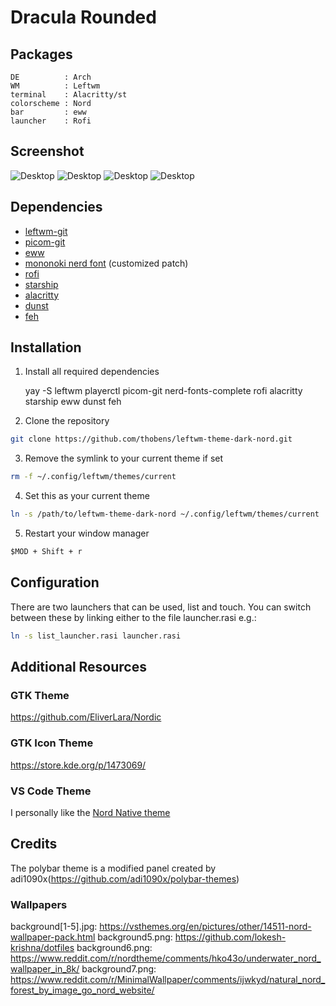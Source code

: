 # Dracula Rounded

## Packages

```
DE          : Arch
WM          : Leftwm
terminal    : Alacritty/st
colorscheme : Nord
bar         : eww
launcher    : Rofi
```

## Screenshot

![Desktop](./images/desktop1.png)
![Desktop](./images/sysmenu.png)
![Desktop](./images/app_menu.png)
![Desktop](./images/list_menu.png)

## Dependencies

- [leftwm-git](https://github.com/leftwm/leftwm)
- [picom-git](https://github.com/yshui/picom)
- [eww](https://github.com/elkowar/eww)
- [mononoki nerd font](https://github.com/ryanoasis/nerd-fonts) (customized patch)
- [rofi](https://github.com/davatorium/rofi)
- [starship](https://github.com/starship/starship)
- [alacritty](https://github.com/alacritty/alacritty)
- [dunst](https://dunst-project.org)
- [feh](https://github.com/derf/feh)

## Installation

1. Install all required dependencies

    yay -S leftwm playerctl picom-git nerd-fonts-complete rofi alacritty starship eww dunst feh

2. Clone the repository

```BASH
git clone https://github.com/thobens/leftwm-theme-dark-nord.git
```

3. Remove the symlink to your current theme if set

```BASH
rm -f ~/.config/leftwm/themes/current
```
4. Set this as your current theme

```BASH
ln -s /path/to/leftwm-theme-dark-nord ~/.config/leftwm/themes/current
```

5. Restart your window manager

```Default shortcut
$MOD + Shift + r
```

## Configuration

There are two launchers that can be used, list and touch. You can switch between these by linking either to the file launcher.rasi e.g.:
```BASH
ln -s list_launcher.rasi launcher.rasi
```

## Additional Resources

### GTK Theme

https://github.com/EliverLara/Nordic

### GTK Icon Theme

https://store.kde.org/p/1473069/

### VS Code Theme

I personally like the [Nord Native theme](https://marketplace.visualstudio.com/items?itemName=divanvisagie.nord-native-theme)

## Credits

The polybar theme is a modified panel created by adi1090x(https://github.com/adi1090x/polybar-themes)

### Wallpapers

background[1-5].jpg: https://vsthemes.org/en/pictures/other/14511-nord-wallpaper-pack.html
background5.png: https://github.com/lokesh-krishna/dotfiles
background6.png: https://www.reddit.com/r/nordtheme/comments/hko43o/underwater_nord_wallpaper_in_8k/
background7.png: https://www.reddit.com/r/MinimalWallpaper/comments/ijwkyd/natural_nord_forest_by_image_go_nord_website/
